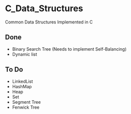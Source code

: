 # C_Data_Structures
Common Data Structures Implemented in C

## Done
- Binary Search Tree (Needs to implement Self-Balancing)
- Dynamic list

## To Do
- LinkedList
- HashMap
- Heap
- Set
- Segment Tree
- Fenwick Tree
